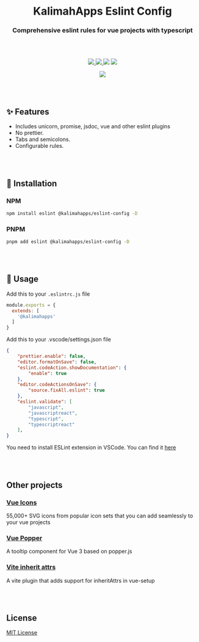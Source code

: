 <p align="center">
<h1 align="center">KalimahApps Eslint Config</h1>
</p>


<p align="center">
<h3 align="center">Comprehensive eslint rules for vue projects with typescript </h3>
<br>
<br>
</p>

<p align="center">
<a target="_blank" href="https://www.npmjs.com/package/@kalimahapps/eslint-config">
  <img src="https://img.shields.io/npm/v/@kalimahapps/eslint-config.svg">
</a>
<a target="_blank" href="https://www.npmjs.com/package/@kalimahapps/eslint-config">
  <img src="https://img.shields.io/npm/dt/@kalimahapps/eslint-config.svg">
</a>
<img src="https://img.shields.io/badge/vue-3-%2342b883">
</a>
<img src="https://img.shields.io/github/license/kalimah-apps/@kalimahapps/eslint-config.svg">
</p>

<p align="center">
<a target=_blank href="https://twitter.com/KalimahApps">
  <img src="https://img.shields.io/twitter/follow/KalimahApps?style=for-the-badge">
</a>
</p>

<br>
<br>

## ✨ Features
- Includes unicorn, promise, jsdoc, vue and other eslint plugins
- No prettier.
- Tabs and semicolons.
- Configurable rules.

<br>
<br>

## 💽 Installation
### NPM
```bash
npm install eslint @kalimahapps/eslint-config -D
```

### PNPM
```bash
pnpm add eslint @kalimahapps/eslint-config -D
```
<br>
<br>

## 🔧 Usage
Add this to your `.eslintrc.js` file

```js
module.exports = {
  extends: [
	'@kalimahapps'
  ]
}
```

Add this to your .vscode/settings.json file
```json
{
 	"prettier.enable": false,
  	"editor.formatOnSave": false,
	"eslint.codeAction.showDocumentation": {
		"enable": true
	},
	"editor.codeActionsOnSave": {
		"source.fixAll.eslint": true
	},
	"eslint.validate": [
		"javascript",
		"javascriptreact",
		"typescript",
		"typescriptreact"
	],
}
```

You need to install ESLint extension in VSCode. You can find it [here](https://marketplace.visualstudio.com/items?itemName=dbaeumer.vscode-eslint)

<br>
<br>

## Other projects
### [Vue Icons](https://www.npmjs.com/package/@kalimahapps/vue-icons)
55,000+ SVG icons from popular icon sets that you can add seamlessly to your vue projects

### [Vue Popper](https://www.npmjs.com/package/@kalimahapps/vue-popper)
A tooltip component for Vue 3 based on popper.js

### [Vite inherit attrs](https://www.npmjs.com/package/vite-plugin-vue-setup-inherit-attrs)
A vite plugin that adds support for inheritAttrs in vue-setup

<br>
<br>

## License
[MIT License](LICENSE)